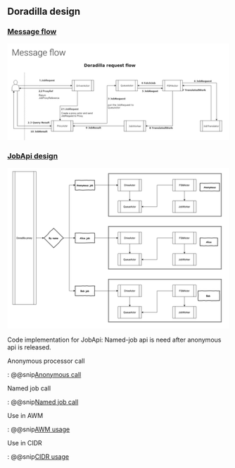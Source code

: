 ## Doradilla design

### [Message flow](https://wherby.github.io/doradilla/introduction/messageflow.html)

![Message flow](../pic/messageflow.png)

### [JobApi design](https://wherby.github.io/doradilla/usage/index.html)
![Named job](../pic/namedjob.png)

Code implementation for JobApi: 
 Named-job api is need after anonymous api is released.

Anonymous processor call

: @@snip[Anonymous call](../code/PorcessApi.scala)

Named job call

: @@snip[Named job call](../code/NamedJobApi.scala)

Use in AWM

: @@snip[AWM usage](../code/AWMcall.scala)

Use in CIDR

: @@snip[CIDR usage](../code/CIDRcall.scala)